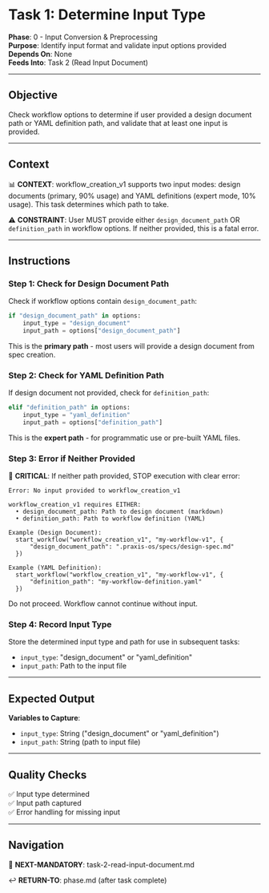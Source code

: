 # Task 1: Determine Input Type

**Phase**: 0 - Input Conversion & Preprocessing  
**Purpose**: Identify input format and validate input options provided  
**Depends On**: None  
**Feeds Into**: Task 2 (Read Input Document)

---

## Objective

Check workflow options to determine if user provided a design document path or YAML definition path, and validate that at least one input is provided.

---

## Context

📊 **CONTEXT**: workflow_creation_v1 supports two input modes: design documents (primary, 90% usage) and YAML definitions (expert mode, 10% usage). This task determines which path to take.

⚠️ **CONSTRAINT**: User MUST provide either `design_document_path` OR `definition_path` in workflow options. If neither provided, this is a fatal error.

---

## Instructions

### Step 1: Check for Design Document Path

Check if workflow options contain `design_document_path`:

```python
if "design_document_path" in options:
    input_type = "design_document"
    input_path = options["design_document_path"]
```

This is the **primary path** - most users will provide a design document from spec creation.

### Step 2: Check for YAML Definition Path

If design document not provided, check for `definition_path`:

```python
elif "definition_path" in options:
    input_type = "yaml_definition"
    input_path = options["definition_path"]
```

This is the **expert path** - for programmatic use or pre-built YAML files.

### Step 3: Error if Neither Provided

🚨 **CRITICAL**: If neither path provided, STOP execution with clear error:

```
Error: No input provided to workflow_creation_v1

workflow_creation_v1 requires EITHER:
  • design_document_path: Path to design document (markdown)
  • definition_path: Path to workflow definition (YAML)

Example (Design Document):
  start_workflow("workflow_creation_v1", "my-workflow-v1", {
      "design_document_path": ".praxis-os/specs/design-spec.md"
  })

Example (YAML Definition):
  start_workflow("workflow_creation_v1", "my-workflow-v1", {
      "definition_path": "my-workflow-definition.yaml"
  })
```

Do not proceed. Workflow cannot continue without input.

### Step 4: Record Input Type

Store the determined input type and path for use in subsequent tasks:
- `input_type`: "design_document" or "yaml_definition"
- `input_path`: Path to the input file

---

## Expected Output

**Variables to Capture**:
- `input_type`: String ("design_document" or "yaml_definition")
- `input_path`: String (path to input file)

---

## Quality Checks

✅ Input type determined  
✅ Input path captured  
✅ Error handling for missing input

---

## Navigation

🎯 **NEXT-MANDATORY**: task-2-read-input-document.md

↩️ **RETURN-TO**: phase.md (after task complete)

